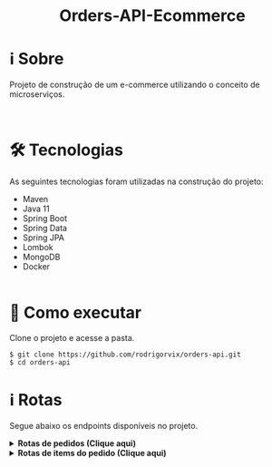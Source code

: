 <h1 align="center">
    Orders-API-Ecommerce
</h1>


# ℹ️ Sobre

<p>
Projeto de construção de um e-commerce utilizando o conceito de microserviços. 
</p>
  <br>

# 🛠 Tecnologias

As seguintes tecnologias foram utilizadas na construção do projeto:
  
- Maven
- Java 11
- Spring Boot
- Spring Data
- Spring JPA
- Lombok
- MongoDB
- Docker
  <br><br>

# 🚀 Como executar

Clone o projeto e acesse a pasta.

```
$ git clone https://github.com/rodrigorvix/orders-api.git
$ cd orders-api
```

# ℹ️ Rotas

Segue abaixo os endpoints disponíveis no projeto.


<details><summary><b>Rotas de pedidos (Clique aqui)</b></summary>

1 - POST - http://localhost:8082/v1/{user_id}/orders

```
{

}
```
2- GET - http://localhost:8082/v1/{user_id}/orders

```

```

3 - PATCH Alterar status(open) - http://localhost:8082/v1/{user_id}/orders/{order_id}/open

```

```

4 - PATCH Alterar status(closed) - http://localhost:8082/v1/{user_id}/orders/{order_id}/closed

```

```

5 - DELETE - http://localhost:8082/v1/{user_id}/orders/{order_id}

```

```
</details>

<details><summary><b>Rotas de items do pedido (Clique aqui)</b></summary>

1 - POST - http://localhost:8082/v1/{user_id}/orders/{order_id}/order_items/{product_id}

```
{
	"quantity": 2	
}

```
2- GET - http://localhost:8082/v1/{user_id}/orders/{order_id}/order_items/

```

```

3 - PATCH  - http://localhost:8082/v1/{user_id}/orders/{order_id}/order_items/{order_item_id}

```
{
	"quantity": 15,
	"productId": 1,
	"orderId": "62991b4b70692041da36a0a1",
	"createdAt": "2022-04-11T19:37:15.231704-03:00",
	"updatedAt": "2022-04-11T19:37:15.23172-03:00"
	}

}
```

5 - DELETE - http://localhost:8082/v1/{user_id}/orders/{order_id}/order_items/{order_item_id}

```

```
</details>
